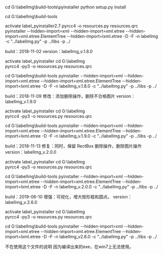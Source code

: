 cd G:\labelImg\build-tools\pyinstaller
python setup.py install

cd G:\labelImg\build-tools

activate label_pyinstaller2.7
pyrcc4 -o resources.py resources.qrc
pyinstaller --hidden-import=xml  --hidden-import=xml.etree --hidden-import=xml.etree.ElementTree --hidden-import=lxml.etree  -D -F -n labelImg -c "../labelImg.py" -p ../libs -p ../


build：2018-11-02
version：labelImg_v.1.8.0

activate label_pyinstaller
cd G:\labelImg\
pyrcc4 -py3 -o resources.py resources.qrc

cd G:\labelImg\build-tools
pyinstaller --hidden-import=xml  --hidden-import=xml.etree --hidden-import=xml.etree.ElementTree --hidden-import=lxml.etree  -D -F -n labelImg_v.1.8.0 -c "../labelImg.py" -p ../libs -p ../


build：2018-11-09
修改：添加删除操作，删除不合格图片
version：labelImg_v.1.9.0

activate label_pyinstaller
cd G:\labelImg\
pyrcc4 -py3 -o resources.py resources.qrc

cd G:\labelImg\build-tools
pyinstaller --hidden-import=xml  --hidden-import=xml.etree --hidden-import=xml.etree.ElementTree --hidden-import=lxml.etree  -D -F -n labelImg_v.1.9.0 -c "../labelImg.py" -p ../libs -p ../


build：2018-11-13
修复：同时，保留 RectBox 删除操作，删除图片操作
version：labelImg_v.2.0.0

activate label_pyinstaller
cd G:\labelImg\
pyrcc4 -py3 -o resources.py resources.qrc

cd G:\labelImg\build-tools
pyinstaller --hidden-import=xml  --hidden-import=xml.etree --hidden-import=xml.etree.ElementTree --hidden-import=lxml.etree  -D -F -n labelImg_v.2.0.0 -c "../labelImg.py" -p ../libs -p ../


build：2019-06-10
增强：可视化，增大矩形框和圆点。
version：labelImg_v.2.6.0

activate label_pyinstaller
cd G:\labelImg\
pyrcc4 -py3 -o resources.py resources.qrc

cd G:\labelImg\build-tools
pyinstaller --hidden-import=xml  --hidden-import=xml.etree --hidden-import=xml.etree.ElementTree --hidden-import=lxml.etree  -D -F -n labelImg_v2.6.0 -c "../labelImg.py" -p ../libs -p ../

不在使用这个文件的说明
因为编译出来的exe，在win7上无法使用。
